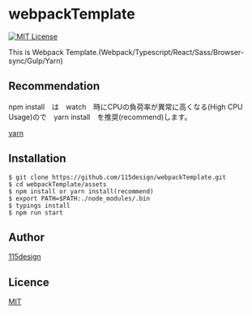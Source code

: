 # webpackTemplate

[![MIT License](http://img.shields.io/badge/license-MIT-blue.svg?style=flat)](https://opensource.org/licenses/MIT)

This is Webpack Template.(Webpack/Typescript/React/Sass/Browser-sync/Gulp/Yarn)

## Recommendation
npm install　は　watch　時にCPUの負荷率が異常に高くなる(High CPU Usage)ので　yarn install　を推奨(recommend)します。

[yarn](https://yarnpkg.com/en/)

## Installation

    $ git clone https://github.com/115design/webpackTemplate.git
    $ cd webpackTemplate/assets
    $ npm install or yarn install(recommend)
    $ export PATH=$PATH:./node_modules/.bin
    $ typings install
    $ npm run start

## Author

[115design](http://115design.main.jp/)

## Licence

[MIT](https://opensource.org/licenses/MIT)
